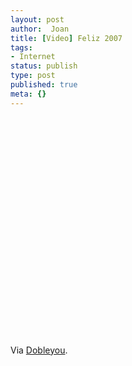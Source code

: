 ```yaml
---
layout: post
author:  Joan
title: [Video] Feliz 2007
tags:
- Internet
status: publish
type: post
published: true
meta: {}
---
```

<object width="425" height="350"><param name="movie" value="http://www.youtube.com/v/xUin06U0EPg"></param><embed src="http://www.youtube.com/v/xUin06U0EPg" type="application/x-shockwave-flash" width="425" height="350"></embed></object>

Via <a href="http://www.dobleyou.com">Dobleyou</a>.
